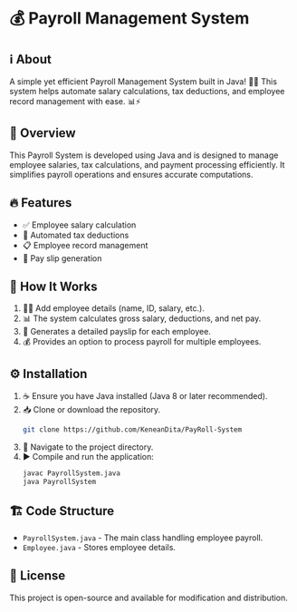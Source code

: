 # 💰 Payroll Management System

## ℹ️ About
A simple yet efficient Payroll Management System built in Java! 🏢💼 This system helps automate salary calculations, tax deductions, and employee record management with ease. 📊⚡

## 🌟 Overview
This Payroll System is developed using Java and is designed to manage employee salaries, tax calculations, and payment processing efficiently. It simplifies payroll operations and ensures accurate computations.

## 🔥 Features
- ✅ Employee salary calculation
- 🏦 Automated tax deductions
- 📋 Employee record management
- 📅 Pay slip generation

## 🎯 How It Works
1. 👨‍💻 Add employee details (name, ID, salary, etc.).
2. 📊 The system calculates gross salary, deductions, and net pay.
3. 🧾 Generates a detailed payslip for each employee.
4. 💰 Provides an option to process payroll for multiple employees.

## ⚙️ Installation
1. ☕ Ensure you have Java installed (Java 8 or later recommended).
2. 📥 Clone or download the repository.
   ```bash
   git clone https://github.com/KeneanDita/PayRoll-System
   ```
4. 📂 Navigate to the project directory.
5. ▶️ Compile and run the application:
   ```bash
   javac PayrollSystem.java
   java PayrollSystem
   ```

## 🏗️ Code Structure
- `PayrollSystem.java` - The main class handling employee payroll.
- `Employee.java` - Stores employee details.



## 📜 License
This project is open-source and available for modification and distribution.

